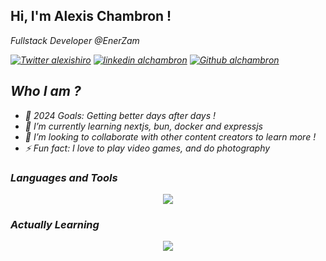 ## Hi, I'm Alexis Chambron !
<p><em>Fullstack Developer @EnerZam</br>

[![Twitter alexishiro](https://img.shields.io/badge/Twitter-1DA1F2?style=for-the-badge&logo=twitter&logoColor=white)](https://twitter.com/AlexisHiro) 
[![linkedin alchambron](https://img.shields.io/badge/LinkedIn-0077B5?style=for-the-badge&logo=linkedin&logoColor=white)](https://www.linkedin.com/in/alchambron/) 
[![Github alchambron](https://img.shields.io/badge/GitHub-100000?style=for-the-badge&logo=github&logoColor=white)](https://github.com/alchambron)

## Who I am ?

- 🥅 2024 Goals: Getting better days after days !
- 🌱 I’m currently learning nextjs, bun, docker and expressjs
- 👯 I’m looking to collaborate with other content creators to learn more !
- ⚡ Fun fact: I love to play video games, and do photography

### Languages and Tools

<p align="center">
  <a href="https://skillicons.dev">
    <img src="https://skillicons.dev/icons?i=js,react,nodejs,git,github,vim,lua,neovim,ruby,rails,html,css,sass,bootstrap,tailwind,ps,ae,pr" />
  </a>
</p>

### Actually Learning

<p align="center">
  <a href="https://skillicons.dev">
     <img src="https://skillicons.dev/icons?i=docker,ts,next,express"/>
  </a>
</p>
